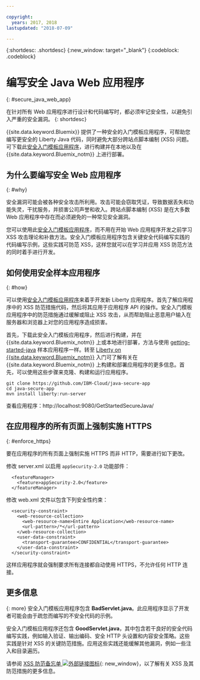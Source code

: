 ```yaml
---

copyright:
  years: 2017, 2018
lastupdated: "2018-07-09"

---
```


{:shortdesc: .shortdesc}
{:new_window: target="_blank"}
{:codeblock: .codeblock}

# 编写安全 Java Web 应用程序
{: #secure_java_web_app}

在针对所有 Web 应用程序进行设计和代码编写时，都必须牢记安全性，以避免引入严重的安全漏洞。
{: shortdesc}

{{site.data.keyword.Bluemix}} 提供了一种安全的入门模板应用程序，可帮助您编写更安全的 Liberty Java 代码，同时避免大部分跨站点脚本编制 (XSS) 问题。可下载此[安全入门模板应用程序](https://github.com/IBM-Cloud/java-secure-app)，进行构建并在本地以及在 {{site.data.keyword.Bluemix_notm}} 上进行部署。

## 为什么要编写安全 Web 应用程序
{: #why}

安全漏洞可能会被各种安全攻击所利用。攻击可能会窃取凭证，导致数据丢失和功能失灵，干扰服务，并损害公司声誉和收入。跨站点脚本编制 (XSS) 是在大多数 Web 应用程序中存在而必须避免的一种常见安全漏洞。

您可以使用此[安全入门模板应用程序](https://github.com/IBM-Cloud/java-secure-app)，而不用在开始 Web 应用程序开发之前学习 XSS 攻击理论和补救方法。安全入门模板应用程序包含关键安全代码编写实践的代码编写示例，这些实践可防范 XSS，这样您就可以在学习并应用 XSS 防范方法的同时着手进行开发。

## 如何使用安全样本应用程序
{: #how}

可以使用[安全入门模板应用程序](https://github.com/IBM-Cloud/java-secure-app)来着手开发新 Liberty 应用程序。首先了解应用程序中的 XSS 防范措施代码，然后将其应用于应用程序 API 的操作。安全入门模板应用程序中的防范措施通过缓解或阻止 XSS 攻击，从而帮助阻止恶意用户输入在服务器和浏览器上对您的应用程序造成损害。

首先，下载此安全入门模板应用程序，然后进行构建，并在 {{site.data.keyword.Bluemix_notm}} 上或本地进行部署，方法与使用 [getting-started-java](https://github.com/IBM-Cloud/get-started-java) 样本应用程序一样。转至 [Liberty on {{site.data.keyword.Bluemix_notm}}](getting-started.html) 入门可了解有关在 {{site.data.keyword.Bluemix_notm}} 上构建和部署应用程序的更多信息。首先，可以使用这些步骤来克隆、构建和运行应用程序。

```
git clone https://github.com/IBM-Cloud/java-secure-app
cd java-secure-app
mvn install liberty:run-server
```
查看应用程序：http://localhost:9080/GetStartedSecureJava/



## 在应用程序的所有页面上强制实施 HTTPS
{: #enforce_https}

要在应用程序的所有页面上强制实施 HTTPS 而非 HTTP，需要进行如下更改。

修改 server.xml 以启用 `appSecurity-2.0` 功能部件：

```
  <featureManager>
    <feature>appSecurity-2.0</feature>
  </featureManager>
```

修改 web.xml 文件以包含下列安全性约束：

```
  <security-constraint>
    <web-resource-collection>
      <web-resource-name>Entire Application</web-resource-name>
      <url-pattern>/*</url-pattern>
    </web-resource-collection>
    <user-data-constraint>
      <transport-guarantee>CONFIDENTIAL</transport-guarantee>
    </user-data-constraint>
  </security-constraint>
```

这样应用程序就会强制要求所有连接都自动使用 HTTPS，不允许任何 HTTP 连接。

## 更多信息
{: more}
安全入门模板应用程序包含 **BadServlet.java**。此应用程序显示了开发者可能会由于疏忽而编写的不安全代码的示例。

安全入门模板应用程序还包含 **GoodServlet.java**，其中包含若干良好的安全代码编写实践，例如输入验证、输出编码、安全 HTTP 头设置和内容安全策略。这些实践是针对 XSS 的关键防范措施。应用这些实践还能缓解其他漏洞，例如一些注入和目录遍历。

请参阅 [XSS 防范备忘单 ![外部链接图标](../../icons/launch-glyph.svg "外部链接图标")](https://www.owasp.org/index.php/XSS){: new_window}，以了解有关 XSS 及其防范措施的更多信息。
